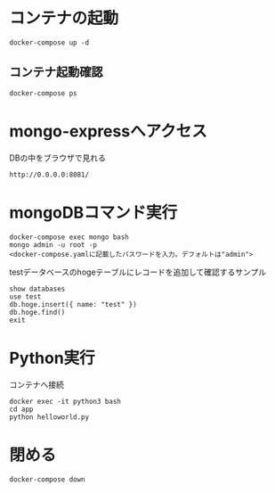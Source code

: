 # コンテナの起動
```
docker-compose up -d
```

## コンテナ起動確認

```
docker-compose ps
```

# mongo-expressへアクセス
DBの中をブラウザで見れる
```
http://0.0.0.0:8081/
```

# mongoDBコマンド実行

```
docker-compose exec mongo bash
mongo admin -u root -p
<docker-compose.yamlに記載したパスワードを入力。デフォルトは"admin">
```

testデータベースのhogeテーブルにレコードを追加して確認するサンプル
```
show databases
use test
db.hoge.insert({ name: "test" })
db.hoge.find()
exit
```

# Python実行
コンテナへ接続
```
docker exec -it python3 bash
cd app
python helloworld.py
```


# 閉める
```
docker-compose down
```
